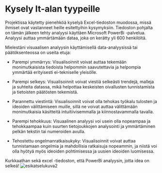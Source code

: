# Kysely It-alan tyypeille 

Projektissa käytetty pienehköä kyselyä Excel-tiedoston muodossa, missä ihmiset ovat vastanneet heille esitettyihin kysymyksiin. Tiedoston pohjalta on tämän jälkeen tehty analyysi käyttäen Microsoft PowerBi -palvelua. Analyysi auttaa ymmärtämään dataa, joka on kerätty yli 600 henkilöltä.

Mielestäni visuaalisen analyysin käyttämisellä data-analyysissä tai päätöksenteossa on useita etuja:

- Parempi ymmärrys: Visualisoinnit voivat auttaa tekemään monimutkaisista tiedoista helpommin saavutettavia ja helpompia ymmärtää erityisesti ei-tekniselle yleisölle.

- Parempi selkeys: Visualisoinnit voivat viestiä selkeästi trendejä, malleja ja suhteita datassa, mikä helpottaa keskeisten oivallusten tunnistamista ja tietoisten päätösten tekemistä.

- Parannettu viestintä: Visualisoinnit voivat olla tehokas työkalu tulosten ja ideoiden välittämiseen muille, sillä ne voivat auttaa välittämään monimutkaisia käsitteitä intuitiivisemmalla ja kiinnostavammalla tavalla.

- Parempi tehokkuus: Visuaalinen analyysi voi usein olla nopeampaa ja tehokkaampaa kuin suurten tietojoukkojen analysointi ja ymmärtäminen pelkän tekstin tai numeroiden avulla.

- Tehostettu ongelmanratkaisukyky: Visualisoinnit voivat auttaa tunnistamaan ongelmia ja mahdollisia ratkaisuja nopeammin, ja niistä voi olla hyötyä myös ideoiden pohtimisessa ja uusien ideoiden luomisessa.

Kurkkaathan sekä excel -tiedoston, että PowerBi analyysin, jotta idea on selkeä!
![esikatselukuva2](https://user-images.githubusercontent.com/120338876/211095622-fcae0e49-205e-4135-822f-24af09400f12.jpg)
